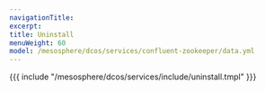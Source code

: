 ```yaml
---
navigationTitle:
excerpt:
title: Uninstall
menuWeight: 60
model: /mesosphere/dcos/services/confluent-zookeeper/data.yml
---
```


{{{ include "/mesosphere/dcos/services/include/uninstall.tmpl" }}}
